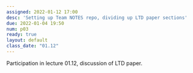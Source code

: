 ```yaml
---
assigned: 2022-01-12 17:00
desc: 'Setting up Team NOTES repo, dividing up LTD paper sections'
due: 2022-01-04 19:50
num: p03
ready: true
layout: default
class_date: "01.12"
---
```


Participation in lecture 01.12, discussion of LTD paper.
